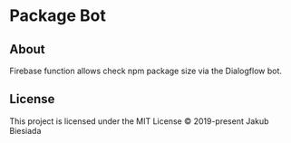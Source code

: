# Package Bot

## About
Firebase function allows check npm package size via the Dialogflow bot.

## License
This project is licensed under the MIT License © 2019-present Jakub Biesiada

